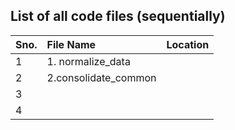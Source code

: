 ## List of all code files (sequentially)

| Sno. | File Name | Location |
|------|:-----------|:--------:|
| 1 | 1. normalize_data | |
| 2 | 2.consolidate_common | |
| 3 | | |
| 4 | | |